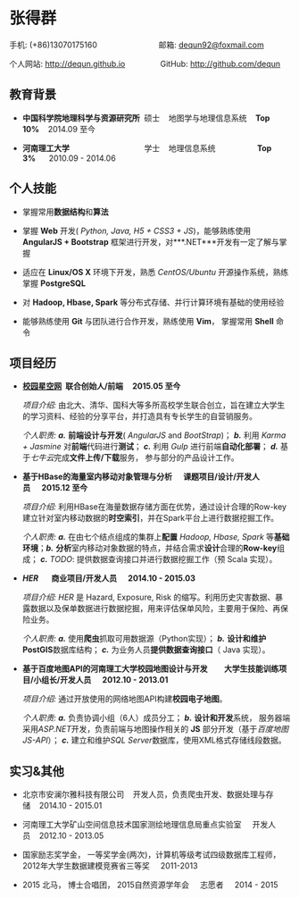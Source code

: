 # 张得群
手机: (+86)13070175160&nbsp;&nbsp;&nbsp;&nbsp;&nbsp;&nbsp;&nbsp;&nbsp;&nbsp;&nbsp;&nbsp;&nbsp;&nbsp;&nbsp;&nbsp;&nbsp;&nbsp;&nbsp;&nbsp;&nbsp;&nbsp;&nbsp;&nbsp;&nbsp;&nbsp;&nbsp;&nbsp;&nbsp;邮箱: <dequn92@foxmail.com>
  
个人网站: <http://dequn.github.io>&nbsp;&nbsp;&nbsp;&nbsp;&nbsp;&nbsp;&nbsp;&nbsp;&nbsp;&nbsp;&nbsp;&nbsp;&nbsp;&nbsp;&nbsp;&nbsp;GitHub: <http://github.com/dequn>
## 教育背景
* **中国科学院地理科学与资源研究所**&nbsp;&nbsp;硕士&nbsp;&nbsp;&nbsp;&nbsp;地图学与地理信息系统&nbsp;&nbsp;&nbsp;&nbsp;**Top 10%**&nbsp;&nbsp;&nbsp;&nbsp;2014.09 至今

* **河南理工大学**&nbsp;&nbsp;&nbsp;&nbsp;&nbsp;&nbsp;&nbsp;&nbsp;&nbsp;&nbsp;&nbsp;&nbsp;&nbsp;&nbsp;&nbsp;&nbsp;&nbsp;&nbsp;&nbsp;&nbsp;&nbsp;&nbsp;&nbsp;&nbsp;&nbsp;&nbsp;&nbsp;&nbsp;&nbsp;&nbsp;&nbsp;&nbsp;&nbsp;&nbsp;学士&nbsp;&nbsp;&nbsp;&nbsp;地理信息系统&nbsp;&nbsp;&nbsp;&nbsp;&nbsp;&nbsp;&nbsp;&nbsp;&nbsp;&nbsp;&nbsp;&nbsp;&nbsp;&nbsp;&nbsp;&nbsp;&nbsp;&nbsp;&nbsp;**Top 3%**&nbsp;&nbsp;&nbsp;&nbsp;&nbsp;&nbsp;2010.09 - 2014.06


## 个人技能
*  掌握常用**数据结构**和**算法**

* 掌握 **Web** 开发( *Python, Java, H5 + CSS3 + JS*)，能够熟练使用 **AngularJS + Bootstrap** 框架进行开发，对***.NET***开发有一定了解与掌握



* 适应在 **Linux/OS X** 环境下开发，熟悉 *CentOS/Ubuntu* 开源操作系统，熟练掌握 **PostgreSQL**


* 对 **Hadoop, Hbase, Spark** 等分布式存储、并行计算环境有基础的使用经验



* 能够熟练使用 **Git** 与团队进行合作开发，熟练使用 **Vim**， 掌握常用 **Shell** 命令

## 项目经历
* **[校园星空网](http://xinghuan.com)&nbsp;&nbsp;联合创始人/前端&nbsp;&nbsp;&nbsp;&nbsp; 2015.05 至今**
  
  *项目介绍:* 由北大、清华、国科大等多所高校学生联合创立，旨在建立大学生的学习资料、经验的分享平台，并打造具有专长学生的自营销服务。
  
  *个人职责:* ***a.*** **前端设计与开发**( *AngularJS* and *BootStrap*)； ***b.*** 利用 *Karma + Jasmine* 对**前端**代码进行**测试**； ***c.*** 利用 *Gulp* 进行前端**自动化部署**； ***d.*** 基于*七牛云*完成**文件上传/下载**服务， 参与部分的产品设计工作。
	
* **基于HBase的海量室内移动对象管理与分析&nbsp;&nbsp;&nbsp;&nbsp;&nbsp;&nbsp;课题项目/设计/开发人员&nbsp;&nbsp;&nbsp;&nbsp;&nbsp;&nbsp;2015.12 至今**

	*项目介绍:* 利用HBase在海量数据存储方面在优势，通过设计合理的Row-key建立针对室内移动数据的**时空索引**，并在Spark平台上进行数据挖掘工作。
	
	*个人职责:* ***a.*** 在由七个结点组成的集群上**配置** *Hadoop, Hbase, Spark* 等**基础环境**；***b.*** **分析**室内移动对象数据的特点，并结合需求**设计**合理的**Row-key**组成； ***c.*** *TODO*: 提供数据查询接口并进行数据挖掘工作（预 Scala 实现）。
	
* ***HER* &nbsp;&nbsp;&nbsp;&nbsp;&nbsp;&nbsp;商业项目/开发人员&nbsp;&nbsp;&nbsp;&nbsp;&nbsp;&nbsp;2014.10 - 2015.03**

	*项目介绍:* *HER* 是 Hazard, Exposure, Risk 的缩写。利用历史灾害数据、暴露数据以及保单数据进行数据挖掘，用来评估保单风险，主要用于保险、再保险业务。
	
	*个人职责:* ***a.*** 使用**爬虫**抓取可用数据源（Python实现）； ***b.*** **设计和维护PostGIS**数据库结构； ***c.*** 为业务人员**提供数据查询接口**（ Java 实现）。
	
* **基于百度地图API的河南理工大学校园地图设计与开发&nbsp;&nbsp;&nbsp;&nbsp;&nbsp;&nbsp;&nbsp;&nbsp;&nbsp;大学生技能训练项目/小组长/开发人员&nbsp;&nbsp;&nbsp;&nbsp;&nbsp;&nbsp;2012.10 - 2013.01**

	*项目介绍:* 通过开放使用的网络地图API构建**校园电子地图**。
	
	*个人职责:* ***a.*** 负责协调小组（6人）成员分工； ***b.*** **设计和开发**系统， 服务器端采用*ASP.NET*开发，负责前端与地图操作相关的 **JS** 部分开发（基于*百度地图JS-API*）； ***c.*** 建立和维护*SQL Server*数据库，使用XML格式存储线段数据。
	
## 实习&其他

* 北京市安澜尔雅科技有限公司&nbsp;&nbsp;&nbsp;&nbsp;开发人员，负责爬虫开发、数据处理与存储&nbsp;&nbsp;&nbsp;&nbsp;2014.10 - 2015.01



* 河南理工大学矿山空间信息技术国家测绘地理信息局重点实验室&nbsp;&nbsp;&nbsp;&nbsp;  开发人员&nbsp;&nbsp;&nbsp;&nbsp;2012.10 - 2013.05



* 国家励志奖学金， 一等奖学金(两次)，计算机等级考试四级数据库工程师，2012年大学生数据建模竞赛省三等奖&nbsp;&nbsp;&nbsp;&nbsp;&nbsp;2011-2013



* 2015 北马， 博士合唱团， 2015自然资源学年会&nbsp;&nbsp;&nbsp;&nbsp; 志愿者&nbsp;&nbsp;&nbsp;&nbsp; 2014 - 2015

